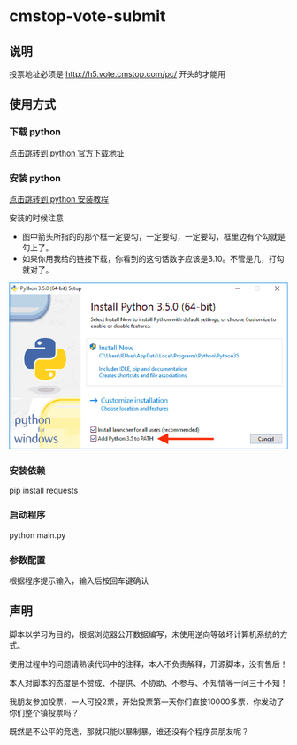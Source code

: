 # cmstop-vote-submit
## 说明
投票地址必须是 http://h5.vote.cmstop.com/pc/ 开头的才能用

## 使用方式

### 下载 python
[点击跳转到 python 官方下载地址](https://www.python.org/ftp/python/3.10.1/python-3.10.1-amd64.exe)

### 安装 python
[点击跳转到 python 安装教程](https://www.liaoxuefeng.com/wiki/1016959663602400/1016959856222624)

安装的时候注意
* 图中箭头所指的的那个框一定要勾，一定要勾，一定要勾，框里边有个勾就是勾上了。
* 如果你用我给的链接下载，你看到的这句话数字应该是3.10。不管是几，打勾就对了。

![img.png](img.png)

### 安装依赖
pip install requests

### 启动程序
python main.py

### 参数配置
根据程序提示输入，输入后按回车键确认

## 声明
脚本以学习为目的，根据浏览器公开数据编写，未使用逆向等破坏计算机系统的方式。

使用过程中的问题请熟读代码中的注释，本人不负责解释，开源脚本，没有售后！

本人对脚本的态度是不赞成、不提供、不协助、不参与、不知情等一问三十不知！

我朋友参加投票，一人可投2票，开始投票第一天你们直接10000多票，你发动了你们整个镇投票吗？

既然是不公平的竞选，那就只能以暴制暴，谁还没有个程序员朋友呢？
